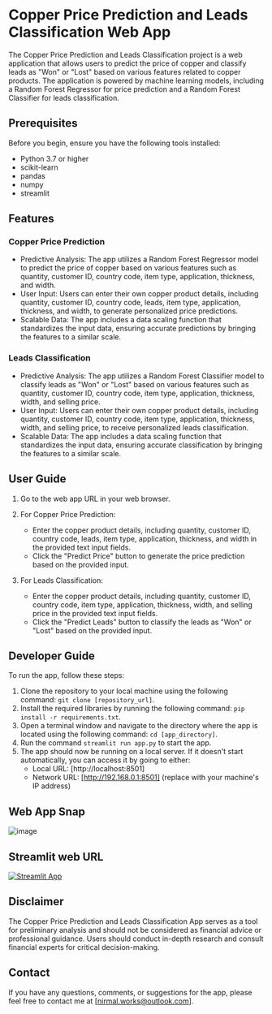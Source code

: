 # Copper Price Prediction and Leads Classification Web App

The Copper Price Prediction and Leads Classification project is a web application that allows users to predict the price of copper and classify leads as "Won" or "Lost" based on various features related to copper products. The application is powered by machine learning models, including a Random Forest Regressor for price prediction and a Random Forest Classifier for leads classification.

## Prerequisites

Before you begin, ensure you have the following tools installed:

- Python 3.7 or higher
- scikit-learn
- pandas
- numpy
- streamlit

## Features

### Copper Price Prediction

- Predictive Analysis: The app utilizes a Random Forest Regressor model to predict the price of copper based on various features such as quantity, customer ID, country code, item type, application, thickness, and width.
- User Input: Users can enter their own copper product details, including quantity, customer ID, country code, leads, item type, application, thickness, and width, to generate personalized price predictions.
- Scalable Data: The app includes a data scaling function that standardizes the input data, ensuring accurate predictions by bringing the features to a similar scale.

### Leads Classification

- Predictive Analysis: The app utilizes a Random Forest Classifier model to classify leads as "Won" or "Lost" based on various features such as quantity, customer ID, country code, item type, application, thickness, width, and selling price.
- User Input: Users can enter their own copper product details, including quantity, customer ID, country code, item type, application, thickness, width, and selling price, to receive personalized leads classification.
- Scalable Data: The app includes a data scaling function that standardizes the input data, ensuring accurate classification by bringing the features to a similar scale.

## User Guide

1. Go to the web app URL in your web browser.
2. For Copper Price Prediction:
   - Enter the copper product details, including quantity, customer ID, country code, leads, item type, application, thickness, and width in the provided text input fields.
   - Click the "Predict Price" button to generate the price prediction based on the provided input.

3. For Leads Classification:
   - Enter the copper product details, including quantity, customer ID, country code, item type, application, thickness, width, and selling price in the provided text input fields.
   - Click the "Predict Leads" button to classify the leads as "Won" or "Lost" based on the provided input.

## Developer Guide

To run the app, follow these steps:

1. Clone the repository to your local machine using the following command: `git clone [repository_url]`.
2. Install the required libraries by running the following command: `pip install -r requirements.txt`.
3. Open a terminal window and navigate to the directory where the app is located using the following command: `cd [app_directory]`.
4. Run the command `streamlit run app.py` to start the app.
5. The app should now be running on a local server. If it doesn't start automatically, you can access it by going to either:
   - Local URL: [http://localhost:8501]
   - Network URL: [http://192.168.0.1:8501] (replace with your machine's IP address)

## Web App Snap
![image](https://github.com/Nirmal-Data-Scientist/Copper-Price-Prediction-and-Leads-Classification/assets/123751119/0930d61f-ea68-4bcf-9805-1908581f2c44)

## Streamlit web URL

[![Streamlit App](https://static.streamlit.io/badges/streamlit_badge_black_white.svg)](https://industrial-copper-modelling.streamlit.app/)

## Disclaimer

The Copper Price Prediction and Leads Classification App serves as a tool for preliminary analysis and should not be considered as financial advice or professional guidance. Users should conduct in-depth research and consult financial experts for critical decision-making.

## Contact

If you have any questions, comments, or suggestions for the app, please feel free to contact me at [nirmal.works@outlook.com].
